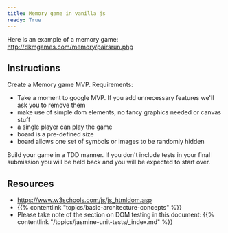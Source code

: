 ```yaml
---
title: Memory game in vanilla js
ready: True
---
```


Here is an example of a memory game: http://dkmgames.com/memory/pairsrun.php

## Instructions

Create a Memory game MVP. Requirements:

- Take a moment to google MVP. If you add unnecessary features we'll ask you to remove them
- make use of simple dom elements, no fancy graphics needed or canvas stuff
- a single player can play the game
- board is a pre-defined size
- board allows one set of symbols or images to be randomly hidden

Build your game in a TDD manner. If you don't include tests in your final submission you will be held back and you will be expected to start over.

## Resources

- https://www.w3schools.com/js/js_htmldom.asp
- {{% contentlink "topics/basic-architecture-concepts" %}}
- Please take note of the section on DOM testing in this document:
  {{% contentlink "/topics/jasmine-unit-tests/_index.md" %}}
